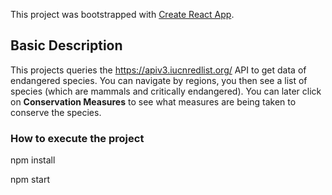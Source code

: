 This project was bootstrapped with [Create React App](https://github.com/facebook/create-react-app).

## Basic Description

This projects queries the https://apiv3.iucnredlist.org/ API to get data of endangered species. You can navigate by regions, you then see a list of species (which are mammals and critically endangered). You can later click on **Conservation Measures** to see what measures are being taken to conserve the species.


### How to execute the project
npm install

npm start
